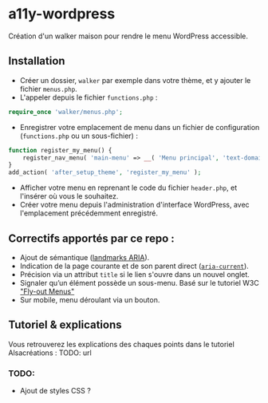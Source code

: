 # a11y-wordpress
Création d'un walker maison pour rendre le menu WordPress accessible.

## Installation
* Créer un dossier, `walker` par exemple dans votre thème, et y ajouter le fichier `menus.php`.
* L'appeler depuis le fichier `functions.php` : 
```php
require_once 'walker/menus.php';
```
* Enregistrer votre emplacement de menu dans un fichier de configuration (`functions.php` ou un sous-fichier) :
```php
function register_my_menu() {
    register_nav_menu( 'main-menu' => __( 'Menu principal', 'text-domain' ) );
}
add_action( 'after_setup_theme', 'register_my_menu' );
```
* Afficher votre menu en reprenant le code du fichier `header.php`, et l'insérer où vous le souhaitez.
* Créer votre menu depuis l'administration d'interface WordPress, avec l'emplacement précédemment enregistré.

## Correctifs apportés par ce repo :
* Ajout de sémantique ([landmarks ARIA](https://disic.github.io/guide-integrateur/1-gabarit-general.html#html5aria)).
* Indication de la page courante et de son parent direct ([`aria-current`](https://developer.mozilla.org/en-US/docs/Web/Accessibility/ARIA/Attributes/aria-current)).
* Précision via un attribut `title` si le lien s'ouvre dans un nouvel onglet.
* Signaler qu’un élément possède un sous-menu. Basé sur le tutoriel W3C ["Fly-out Menus"](https://www.w3.org/WAI/tutorials/menus/flyout/#flyoutnavkbbtn)
* Sur mobile, menu déroulant via un bouton.

## Tutoriel & explications
Vous retrouverez les explications des chaques points dans le tutoriel Alsacréations : TODO: url

### TODO:
* Ajout de styles CSS ?
